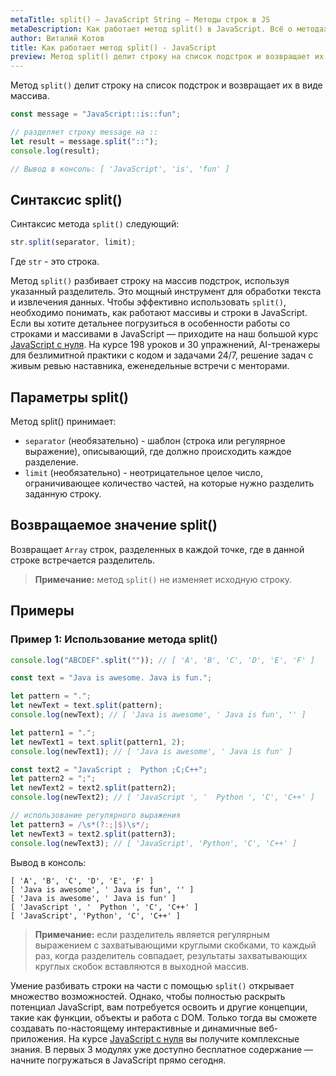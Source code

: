 ```yaml
---
metaTitle: split() – JavaScript String – Методы строк в JS
metaDescription: Как работает метод split() в JavaScript. Всё о методах работы со строками в JavaScript | База знаний PurpleSchool
author: Виталий Котов
title: Как работает метод split() - JavaScript
preview: Метод split() делит строку на список подстрок и возвращает их в виде массива...
---
```


Метод `split()` делит строку на список подстрок и возвращает их в виде массива.

```javascript
const message = "JavaScript::is::fun";

// разделяет строку message на ::
let result = message.split("::");
console.log(result);

// Вывод в консоль: [ 'JavaScript', 'is', 'fun' ]
```

## Синтаксис split()

Синтаксис метода `split()` следующий:

```javascript
str.split(separator, limit);
```

Где `str` - это строка.

Метод `split()` разбивает строку на массив подстрок, используя указанный разделитель. Это мощный инструмент для обработки текста и извлечения данных. Чтобы эффективно использовать `split()`, необходимо понимать, как работают массивы и строки в JavaScript. Если вы хотите детальнее погрузиться в особенности работы со строками и массивами в JavaScript — приходите на наш большой курс [JavaScript с нуля](https://purpleschool.ru/course/javascript-basics?utm_source=knowledgebase&utm_medium=text&utm_campaign=kak-rabotaet-metod-split-v-javascript). На курсе 198 уроков и 30 упражнений, AI-тренажеры для безлимитной практики с кодом и задачами 24/7, решение задач с живым ревью наставника, еженедельные встречи с менторами.

## Параметры split()

Метод split() принимает:

- `separator` (необязательно) - шаблон (строка или регулярное выражение), описывающий, где должно происходить каждое разделение.
- `limit` (необязательно) - неотрицательное целое число, ограничивающее количество частей, на которые нужно разделить заданную строку.

## Возвращаемое значение split()

Возвращает `Array` строк, разделенных в каждой точке, где в данной строке встречается разделитель.

> **Примечание:** метод `split()` не изменяет исходную строку.

## Примеры

### Пример 1: Использование метода split()

```javascript
console.log("ABCDEF".split("")); // [ 'A', 'B', 'C', 'D', 'E', 'F' ]

const text = "Java is awesome. Java is fun.";

let pattern = ".";
let newText = text.split(pattern);
console.log(newText); // [ 'Java is awesome', ' Java is fun', '' ]

let pattern1 = ".";
let newText1 = text.split(pattern1, 2);
console.log(newText1); // [ 'Java is awesome', ' Java is fun' ]

const text2 = "JavaScript ;  Python ;C;C++";
let pattern2 = ";";
let newText2 = text2.split(pattern2);
console.log(newText2); // [ 'JavaScript ', '  Python ', 'C', 'C++' ]

// использование регулярного выражения
let pattern3 = /\s*(?:;|$)\s*/;
let newText3 = text2.split(pattern3);
console.log(newText3); // [ 'JavaScript', 'Python', 'C', 'C++' ]
```

Вывод в консоль:

```
[ 'A', 'B', 'C', 'D', 'E', 'F' ]
[ 'Java is awesome', ' Java is fun', '' ]
[ 'Java is awesome', ' Java is fun' ]
[ 'JavaScript ', '  Python ', 'C', 'C++' ]
[ 'JavaScript', 'Python', 'C', 'C++' ]
```

> **Примечание:** если разделитель является регулярным выражением с захватывающими круглыми скобками, то каждый раз, когда разделитель совпадает, результаты захватывающих круглых скобок вставляются в выходной массив.

Умение разбивать строки на части с помощью `split()` открывает множество возможностей. Однако, чтобы полностью раскрыть потенциал JavaScript, вам потребуется освоить и другие концепции, такие как функции, объекты и работа с DOM. Только тогда вы сможете создавать по-настоящему интерактивные и динамичные веб-приложения. На курсе [JavaScript с нуля](https://purpleschool.ru/course/javascript-basics?utm_source=knowledgebase&utm_medium=text&utm_campaign=kak-rabotaet-metod-split-v-javascript) вы получите комплексные знания. В первых 3 модулях уже доступно бесплатное содержание — начните погружаться в JavaScript прямо сегодня.
